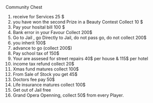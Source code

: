Community Chest

1. receive for Services 25 $
2. you have won the second Prize in a Beauty Contest Collect 10 $
3. Pay your hosital bill 100 $
4. Bank error in your Favour Collect 200$
5. Go to Jail , go Directly to Jail, do not pass go, do not collect 200$
6. you inherit 100$
7. advance to go (collect 200$)
8. Pay school tax of 150$
9. Your are assesed for street repairs 40$ per house & 115$ per hotel
10. income tax refund collect 20$
11. Xmas fund matures collect 100$
12. From Sale of Stock you get 45$
13. Doctors fee pay 50$
14. Life insurance matures collect 100$
15. Get out of Jail free
16. Grand Opera Openning, collect 50$ from every Player.
